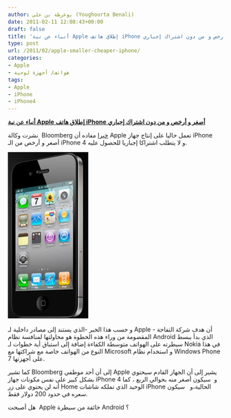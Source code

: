 ```yaml
---
author: يوغرطة بن علي (Youghourta Benali)
date: 2011-02-11 12:08:43+00:00
draft: false
title: 'أنباء عن نية Apple إطلاق هاتف iPhone أصغر و أرخص و من دون اشتراك إجباري '
type: post
url: /2011/02/apple-smaller-cheaper-iphone/
categories:
- Apple
- هواتف/ أجهزة لوحية
tags:
- Apple
- iPhone
- iPhone4
---
```


**[أنباء عن نية Apple إطلاق هاتف iPhone أصغر و أرخص و من دون اشتراك إجباري](https://www.it-scoop.com/2011/02/apple-smaller-cheaper-iphone/)**


نشرت وكالة  Bloomberg [خبرا](http://www.bloomberg.com/news/2011-02-10/apple-said-to-work-on-cheaper-more-versatile-iphone-models.html) مفاده أن Apple تعمل حاليا على إنتاج جهاز iPhone أصغر و أرخص من الـ iPhone 4 و لا يتطلب اشتراكا إجباريا للحصول عليه.

[![](iPhone-4.jpg)
](https://www.it-scoop.com/2011/02/apple-smaller-cheaper-iphone/)

و حسب هذا الخبر -الذي يستند إلى مصادر داخلية لـ Apple - أن هدف شركة التفاحة المقضومة من وراء هذه الخطوة هو محاولتها لمنافسة نظام Android الذي بدأ ببسط سيطرته على الهواتف متوسطة الكفاءة إضافة إلى استباق أية خطوات لـ Nokia في هذا النوع من الهواتف خاصة مع شراكتها مع Microsoft و استخدام نظام Windows Phone 7 على أجهزتها.

كما تشير Bloomberg إلى أن أحد موظفي Apple يشير إلى أن الجهاز القادم سيحتوي بشكل كبير على نفس مكونات جهاز iPhone 4 و  سيكون أصغر منه بحوالي الربع ، كما أنه لن يحتوي على زر Home الوحيد الذي تملكه شاشات iPhone الحالية،و   سيكون سعره في حدود 200 دولار فقط.

هل أصبحت  Apple خائفة من سيطرة Android ؟
